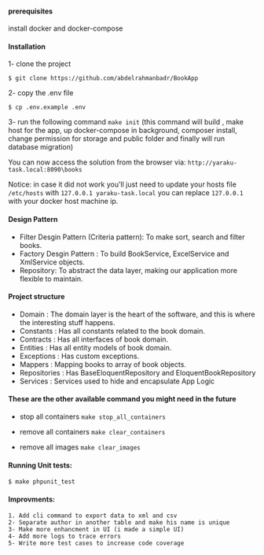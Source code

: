 #### prerequisites
install docker and docker-compose

#### Installation 
 1- clone the project
 
    $ git clone https://github.com/abdelrahmanbadr/BookApp
    
 2- copy the .env file 
 
    $ cp .env.example .env
 
3- run the following command `make init` (this command will build , make host for the app, up docker-compose in background,
composer install, change permission for storage and public folder and finally will run database migration)

You can now access the solution from the browser via: `http://yaraku-task.local:8090\books`

Notice: in case it did not work you'll just need to update your hosts file `/etc/hosts` with `127.0.0.1 yaraku-task.local`
you can replace `127.0.0.1` with your docker host machine ip.

#### Design Pattern
- Filter Desgin Pattern (Criteria pattern): To make sort, search and filter books.
- Factory Desgin Pattern : To build BookService, ExcelService and XmlService objects. 
- Repository: To abstract the data layer, making our application more flexible to maintain.

#### Project structure
- Domain : The domain layer is the heart of the software, and this is where the interesting stuff happens.
- Constants : Has all constants related to the book domain.
- Contracts : Has all interfaces of book domain.
- Entities : Has all entity models of book domain.
- Exceptions : Has custom exceptions.
- Mappers : Mapping books to array of book objects. 
- Repositories : Has BaseEloquentRepository and EloquentBookRepository
- Services :  Services  used to hide and encapsulate App Logic 

#### These are the other available command you might need in the future
- stop all containers `make stop_all_containers`

- remove all containers `make clear_containers`

- remove all images `make clear_images`

#### Running Unit tests:
    $ make phpunit_test
 
#### Improvments:
    1. Add cli command to export data to xml and csv
    2- Separate author in another table and make his name is unique
    3- Make more enhancment in UI (i made a simple UI) 
    4- Add more logs to trace errors
    5- Write more test cases to increase code coverage
